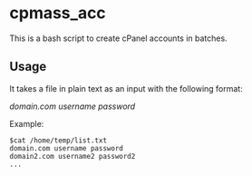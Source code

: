 # cpmass_acc
This is a bash script to create cPanel accounts in batches. 


## Usage

It takes a file in plain text as an input with the following format:

*domain.com username password*

Example:
```
$cat /home/temp/list.txt
domain.com username password
domain2.com username2 password2
...
```

